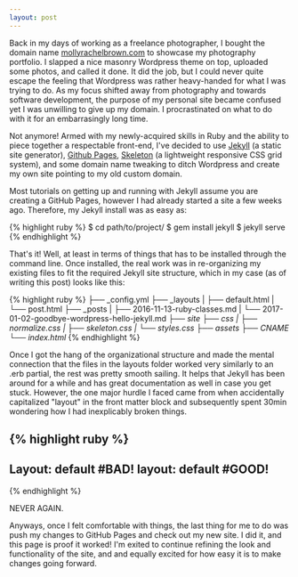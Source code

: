 ```yaml
---
layout: post
---
```

Back in my days of working as a freelance photographer, I bought the domain name
[mollyrachelbrown.com](http://mollyrachelbrown.com) to showcase my photography
portfolio. I slapped a nice masonry Wordpress theme on top, uploaded some photos,
and called it done. It did the job, but I could never quite escape the feeling that Wordpress
was rather heavy-handed for what I was trying to do. As my focus shifted away from
photography and towards software development, the purpose of my personal site became
confused yet I was unwilling to give up my domain. I procrastinated on what to do with it
for an embarrasingly long time.

Not anymore! Armed with my newly-acquired skills in Ruby and the ability to piece
together a respectable front-end, I've decided to use [Jekyll](https://jekyllrb.com/)
(a static site generator), [Github Pages](https://pages.github.com/), [Skeleton](http://getskeleton.com/)
(a lightweight responsive CSS grid system), and some domain name tweaking to ditch
Wordpress and create my own site pointing to my old custom domain.

Most tutorials on getting up and running with Jekyll assume you are creating a GitHub Pages,
however I had already started a site a few weeks ago. Therefore, my Jekyll install was
as easy as:

{% highlight ruby %}
$ cd path/to/project/
$ gem install jekyll
$ jekyll serve
{% endhighlight %}

That's it! Well, at least in terms of things that has to be installed through the command line.
Once installed, the real work was in re-organizing my existing files to fit the required
Jekyll site structure, which in my case (as of writing this post) looks like this:

{% highlight ruby %}
├── _config.yml
├── _layouts
|   ├── default.html
|   └── post.html
├── _posts
|   ├── 2016-11-13-ruby-classes.md
|   └── 2017-01-02-goodbye-wordpress-hello-jekyll.md
├── _site
├── css
|   ├── normalize.css
|   ├── skeleton.css
|   └── styles.css
├── assets
├── CNAME
└── index.html_
{% endhighlight %}

Once I got the hang of the organizational structure and made the mental connection
that the files in the layouts folder worked very similarly to an .erb partial, the
rest was pretty smooth sailing. It helps that Jekyll has been around for a while and
has great documentation as well in case you get stuck. However, the one major hurdle
I faced came from when accidentally capitalized "layout" in the front matter block
and subsequently spent 30min wondering how I had inexplicably broken things.

{% highlight ruby %}
---
Layout: default #BAD!
layout: default #GOOD!
---
{% endhighlight %}

NEVER AGAIN.

Anyways, once I felt comfortable with things, the last thing for me to do was push my
changes to GitHub Pages and check out my new site. I did it, and this page is proof it
worked! I'm exited to continue refining the look and functionality of the site, and
and equally excited for how easy it is to make changes going forward.
